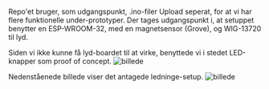 Repo'et bruger, som udgangspunkt, .ino-filer
Upload seperat, for at vi har flere funktionelle under-prototyper.
Der tages udgangspunkt i, at setuppet benytter en ESP-WROOM-32, med en magnetsensor (Grove), og WIG-13720 til lyd.

Siden vi ikke kunne få lyd-boardet til at virke, benyttede vi i stedet LED-knapper som proof of concept.
![billede](https://github.com/DigitalBogorm/IntroMusicPlayer/assets/122612269/869b2901-5f92-496e-95e8-a5defff961eb)


Nedenståenede billede viser det antagede ledninge-setup.
![billede](https://github.com/DigitalBogorm/IntroMusicPlayer/assets/122612269/4d5572c8-4285-44c4-8a7f-9360d501529e)
